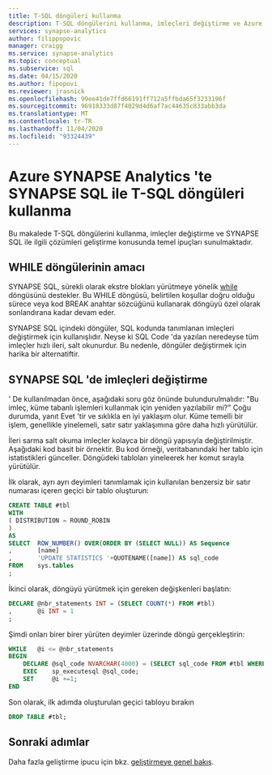 ```yaml
---
title: T-SQL döngüleri kullanma
description: T-SQL döngülerini kullanma, imleçleri değiştirme ve Azure SYNAPSE Analytics 'te SYNAPSE SQL ile ilgili çözümleri geliştirmeyle ilgili ipuçları.
services: synapse-analytics
author: filippopovic
manager: craigg
ms.service: synapse-analytics
ms.topic: conceptual
ms.subservice: sql
ms.date: 04/15/2020
ms.author: fipopovi
ms.reviewer: jrasnick
ms.openlocfilehash: 99ee41de7ffd66191ff712a5ffbda65f3233196f
ms.sourcegitcommit: 96918333d87f4029d4d6af7ac44635c833abb3da
ms.translationtype: MT
ms.contentlocale: tr-TR
ms.lasthandoff: 11/04/2020
ms.locfileid: "93324439"
---
```

# <a name="use-t-sql-loops-with-synapse-sql-in-azure-synapse-analytics"></a>Azure SYNAPSE Analytics 'te SYNAPSE SQL ile T-SQL döngüleri kullanma

Bu makalede T-SQL döngülerini kullanma, imleçler değiştirme ve SYNAPSE SQL ile ilgili çözümleri geliştirme konusunda temel ipuçları sunulmaktadır.

## <a name="purpose-of-while-loops"></a>WHILE döngülerinin amacı

SYNAPSE SQL, sürekli olarak ekstre blokları yürütmeye yönelik [while](https://docs.microsoft.com/sql/t-sql/language-elements/while-transact-sql?view=sql-server-ver15&preserve-view=true) döngüsünü destekler. Bu WHILE döngüsü, belirtilen koşullar doğru olduğu sürece veya kod BREAK anahtar sözcüğünü kullanarak döngüyü özel olarak sonlandırana kadar devam eder. 

SYNAPSE SQL içindeki döngüler, SQL kodunda tanımlanan imleçleri değiştirmek için kullanışlıdır. Neyse ki SQL Code 'da yazılan neredeyse tüm imleçler hızlı ileri, salt okunurdur. Bu nedenle, döngüler değiştirmek için harika bir alternatiftir.

## <a name="replace-cursors-in-synapse-sql"></a>SYNAPSE SQL 'de imleçleri değiştirme

' De kullanılmadan önce, aşağıdaki soru göz önünde bulundurulmalıdır: "Bu imleç, küme tabanlı işlemleri kullanmak için yeniden yazılabilir mi?" Çoğu durumda, yanıt Evet 'tir ve sıklıkla en iyi yaklaşım olur. Küme temelli bir işlem, genellikle yinelemeli, satır satır yaklaşımına göre daha hızlı yürütülür.

İleri sarma salt okuma imleçler kolayca bir döngü yapısıyla değiştirilmiştir. Aşağıdaki kod basit bir örnektir. Bu kod örneği, veritabanındaki her tablo için istatistikleri günceller. Döngüdeki tabloları yineleerek her komut sırayla yürütülür.

İlk olarak, ayrı ayrı deyimleri tanımlamak için kullanılan benzersiz bir satır numarası içeren geçici bir tablo oluşturun:

```sql
CREATE TABLE #tbl
WITH
( DISTRIBUTION = ROUND_ROBIN
)
AS
SELECT  ROW_NUMBER() OVER(ORDER BY (SELECT NULL)) AS Sequence
,       [name]
,       'UPDATE STATISTICS '+QUOTENAME([name]) AS sql_code
FROM    sys.tables
;
```

İkinci olarak, döngüyü yürütmek için gereken değişkenleri başlatın:

```sql
DECLARE @nbr_statements INT = (SELECT COUNT(*) FROM #tbl)
,       @i INT = 1
;
```

Şimdi onları birer birer yürüten deyimler üzerinde döngü gerçekleştirin:

```sql
WHILE   @i <= @nbr_statements
BEGIN
    DECLARE @sql_code NVARCHAR(4000) = (SELECT sql_code FROM #tbl WHERE Sequence = @i);
    EXEC    sp_executesql @sql_code;
    SET     @i +=1;
END
```

Son olarak, ilk adımda oluşturulan geçici tabloyu bırakın

```sql
DROP TABLE #tbl;
```

## <a name="next-steps"></a>Sonraki adımlar

Daha fazla geliştirme ipucu için bkz. [geliştirmeye genel bakış](develop-overview.md).
